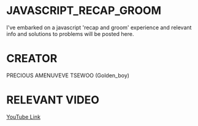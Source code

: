 # JAVASCRIPT_RECAP_GROOM
I've embarked on a javascript 'recap and groom' experience and relevant info and solutions to problems will be posted here.

# CREATOR
PRECIOUS AMENUVEVE TSEWOO (Golden_boy)

# RELEVANT VIDEO
[YouTube Link](https://youtu.be/H3XIJYEPdus)
